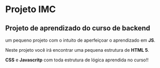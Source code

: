 # Projeto IMC
<h2>Projeto de aprendizado do curso de backend</h2>

<p> um pequeno projeto com o intuito de aperfeiçoar o aprendizado em <strong>JS</strong>.

Neste projeto você irá encontrar uma pequena estrutura de <strong>HTML 5</strong>.

<strong>CSS</strong> e <strong>Javascritp</strong> com toda estrutura de lógica aprendida no curso!!


